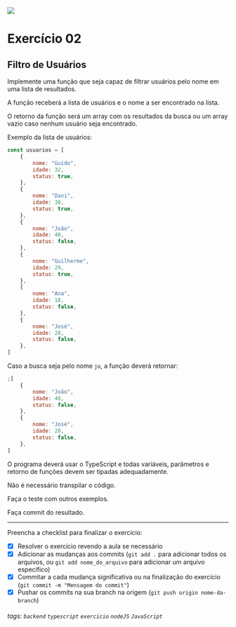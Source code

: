 ![](https://i.imgur.com/xG74tOh.png)

# Exercício 02

## Filtro de Usuários

Implemente uma função que seja capaz de filtrar usuários pelo nome em uma lista de resultados.

A função receberá a lista de usuários e o nome a ser encontrado na lista.

O retorno da função será um array com os resultados da busca ou um array vazio caso nenhum usuário seja encontrado.

Exemplo da lista de usuários:

```javascript
const usuarios = [
    {
        nome: "Guido",
        idade: 32,
        status: true,
    },
    {
        nome: "Dani",
        idade: 30,
        status: true,
    },
    {
        nome: "João",
        idade: 40,
        status: false,
    },
    {
        nome: "Guilherme",
        idade: 29,
        status: true,
    },
    {
        nome: "Ana",
        idade: 18,
        status: false,
    },
    {
        nome: "José",
        idade: 28,
        status: false,
    },
]
```

Caso a busca seja pelo nome `jo`, a função deverá retornar:

```javascript
;[
    {
        nome: "João",
        idade: 40,
        status: false,
    },
    {
        nome: "José",
        idade: 28,
        status: false,
    },
]
```

O programa deverá usar o TypeScript e todas variáveis, parâmetros e retorno de funções devem ser tipadas adequadamente.

Não é necessário transpilar o código.

Faça o teste com outros exemplos.

Faça commit do resultado.

---

Preencha a checklist para finalizar o exercício:

-   [x] Resolver o exercício revendo a aula se necessário
-   [x] Adicionar as mudanças aos commits (`git add .` para adicionar todos os arquivos, ou `git add nome_do_arquivo` para adicionar um arquivo específico)
-   [x] Commitar a cada mudança significativa ou na finalização do exercício (`git commit -m "Mensagem do commit"`)
-   [x] Pushar os commits na sua branch na origem (`git push origin nome-da-branch`)

###### tags: `backend` `typescript` `exercicio` `nodeJS` `JavaScript`
